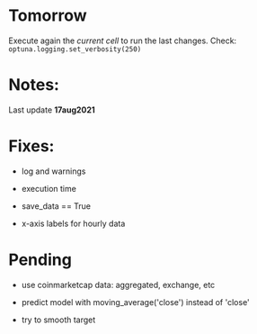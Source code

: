 # Tomorrow

Execute again the *current cell* to run the last changes. 
Check: `optuna.logging.set_verbosity(250)`

# Notes:

Last update **17aug2021**

# Fixes: 

- log and warnings

- execution time

- save_data == True

- x-axis labels for hourly data


# Pending

- use coinmarketcap data: aggregated, exchange, etc

- predict model with moving_average('close') instead of 'close'

- try to smooth target
